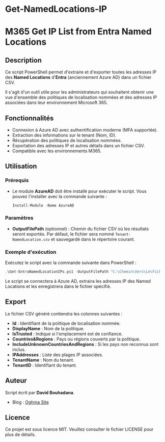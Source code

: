 # Get-NamedLocations-IP

# M365 Get IP List from Entra Named Locations

## Description
Ce script PowerShell permet d'extraire et d'exporter toutes les adresses IP des **Named Locations** d'**Entra** (anciennement Azure AD) dans un fichier CSV.

Il s'agit d'un outil utile pour les administrateurs qui souhaitent obtenir une vue d'ensemble des politiques de localisation nommées et des adresses IP associées dans leur environnement Microsoft 365.

## Fonctionnalités
- Connexion à Azure AD avec authentification moderne (MFA supportée).
- Extraction des informations sur le tenant (Nom, ID).
- Récupération des politiques de localisation nommées.
- Exportation des adresses IP et autres détails dans un fichier CSV.
- Compatible avec les environnements M365.

## Utilisation
### Prérequis
- Le module **AzureAD** doit être installé pour exécuter le script. Vous pouvez l'installer avec la commande suivante :

    ```powershell
    Install-Module -Name AzureAD
    ```

### Paramètres
- **OutputFilePath** (optionnel) : Chemin du fichier CSV où les résultats seront exportés. Par défaut, le fichier sera nommé `Tenant-NamedLocation.csv` et sauvegardé dans le répertoire courant.

### Exemple d'exécution
Exécutez le script avec la commande suivante dans PowerShell :

```powershell
.\Get-EntraNamedLocationIPs.ps1 -OutputFilePath "C:\Chemin\Vers\Le\Fichier\Tenant-NamedLocation.csv"
```
Le script se connectera à Azure AD, extraira les adresses IP des Named Locations et les enregistrera dans le fichier spécifié.

## Export

Le fichier CSV généré contiendra les colonnes suivantes :

- **Id** : Identifiant de la politique de localisation nommée.
- **DisplayName** : Nom de la politique.
- **IsTrusted** : Indique si l'emplacement est de confiance.
- **Countries&Regions** : Pays ou régions couverts par la politique.
- **IncludeUnknownCountriesAndRegions** : Si les pays non reconnus sont inclus.
- **IPAddresses** : Liste des plages IP associées.
- **TenantName** : Nom du tenant.
- **TenantID** : Identifiant du tenant.

## Auteur

Script écrit par **David Bouhadana**.

- Blog : [Oghma Site](https://oghmasite.wordpress.com/)

## Licence

Ce projet est sous licence MIT. Veuillez consulter le fichier LICENSE pour plus de détails.
